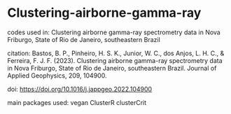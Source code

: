 # Clustering-airborne-gamma-ray
codes used in: Clustering airborne gamma-ray spectrometry data in Nova Friburgo, State of Rio de Janeiro, southeastern Brazil 

citation: Bastos, B. P., Pinheiro, H. S. K., Junior, W. C., dos Anjos, L. H. C., & Ferreira, F. J. F. (2023). 
Clustering airborne gamma-ray spectrometry data in Nova Friburgo, State of Rio de Janeiro, southeastern Brazil. Journal of Applied Geophysics, 209, 104900.

doi: https://doi.org/10.1016/j.jappgeo.2022.104900

main packages used:
vegan
ClusterR
clusterCrit
